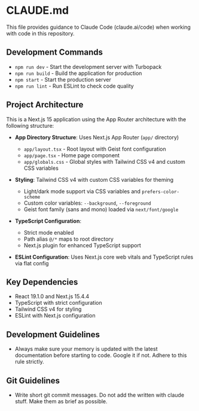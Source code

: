 # CLAUDE.md

This file provides guidance to Claude Code (claude.ai/code) when working with code in this repository.

## Development Commands

- `npm run dev` - Start the development server with Turbopack
- `npm run build` - Build the application for production
- `npm start` - Start the production server
- `npm run lint` - Run ESLint to check code quality

## Project Architecture

This is a Next.js 15 application using the App Router architecture with the following structure:

- **App Directory Structure**: Uses Next.js App Router (`app/` directory)
  - `app/layout.tsx` - Root layout with Geist font configuration
  - `app/page.tsx` - Home page component
  - `app/globals.css` - Global styles with Tailwind CSS v4 and custom CSS variables

- **Styling**: Tailwind CSS v4 with custom CSS variables for theming
  - Light/dark mode support via CSS variables and `prefers-color-scheme`
  - Custom color variables: `--background`, `--foreground`
  - Geist font family (sans and mono) loaded via `next/font/google`

- **TypeScript Configuration**: 
  - Strict mode enabled
  - Path alias `@/*` maps to root directory
  - Next.js plugin for enhanced TypeScript support

- **ESLint Configuration**: Uses Next.js core web vitals and TypeScript rules via flat config

## Key Dependencies

- React 19.1.0 and Next.js 15.4.4
- TypeScript with strict configuration
- Tailwind CSS v4 for styling
- ESLint with Next.js configuration

## Development Guidelines

- Always make sure your memory is updated with the latest documentation before starting to code. Google it if not. Adhere to this rule strictly.

## Git Guidelines

- Write short git commit messages. Do not add the written with claude stuff. Make them as brief as possible.